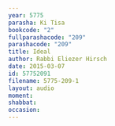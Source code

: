 ```yaml
---
year: 5775
parasha: Ki Tisa
bookcode: "2"
fullparashacode: "209"
parashacode: "209"
title: Ideal
author: Rabbi Eliezer Hirsch
date: 2015-03-07
id: 57752091
filename: 5775-209-1
layout: audio
moment: 
shabbat: 
occasion: 
---
```

